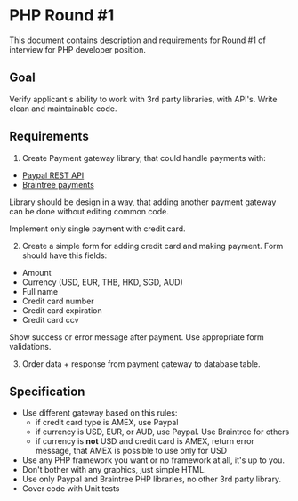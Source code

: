 PHP Round #1
==========

This document contains description and requirements for Round #1 of interview for PHP developer position.

## Goal
Verify applicant's ability to work with 3rd party libraries, with API's. Write clean and maintainable code.

## Requirements
1) Create Payment gateway library, that could handle payments with:

* [Paypal REST API](https://developer.paypal.com/docs/api/)
* [Braintree payments](https://www.braintreepayments.com/docs/php/guide/overview)

Library should be design in a way, that adding another payment gateway can be done without editing common code.

Implement only single payment with credit card.

2) Create a simple form for adding credit card and making payment. Form should have this fields:

* Amount
* Currency (USD, EUR, THB, HKD, SGD, AUD)
* Full name
* Credit card number
* Credit card expiration
* Credit card ccv

Show success or error message after payment.
Use appropriate form validations.

3) Order data + response from payment gateway to database table.

## Specification
* Use different gateway based on this rules:
  * if credit card type is AMEX, use Paypal
  * if currency is USD, EUR, or AUD, use Paypal. Use Braintree for others
  * if currency is **not** USD and credit card is AMEX, return error message, that AMEX is possible to use only for USD
* Use any PHP framework you want or no framework at all, it's up to you.
* Don't bother with any graphics, just simple HTML.
* Use only Paypal and Braintree PHP libraries, no other 3rd party library.
* Cover code with Unit tests

